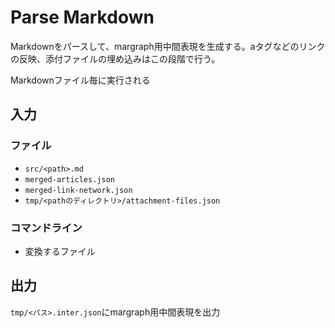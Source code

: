 # Parse Markdown

Markdownをパースして、margraph用中間表現を生成する。aタグなどのリンクの反映、添付ファイルの埋め込みはこの段階で行う。

Markdownファイル毎に実行される

## 入力

### ファイル

- `src/<path>.md`
- `merged-articles.json`
- `merged-link-network.json`
- `tmp/<pathのディレクトリ>/attachment-files.json`

### コマンドライン

- 変換するファイル

## 出力

`tmp/<パス>.inter.json`にmargraph用中間表現を出力
